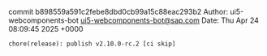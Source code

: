 commit b898559a591c2febe8dbd0cb99a15c88eac293b2
Author: ui5-webcomponents-bot <ui5-webcomponents-bot@sap.com>
Date:   Thu Apr 24 08:09:45 2025 +0000

    chore(release): publish v2.10.0-rc.2 [ci skip]
